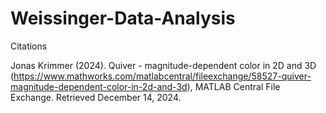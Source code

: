 # Weissinger-Data-Analysis

Citations

  Jonas Krimmer (2024). Quiver - magnitude-dependent color in 2D and 3D (https://www.mathworks.com/matlabcentral/fileexchange/58527-quiver-magnitude-dependent-color-in-2d-and-3d), MATLAB Central File Exchange. Retrieved December 14, 2024.
